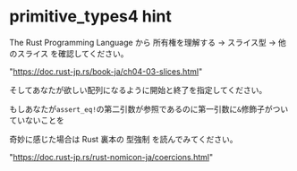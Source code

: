 # primitive_types4 hint

The Rust Programming Language から 所有権を理解する → スライス型 → 他のスライス を確認してください。

"https://doc.rust-jp.rs/book-ja/ch04-03-slices.html"

そしてあなたが欲しい配列になるように開始と終了を指定してください。

もしあなたが`assert_eq!`の第二引数が参照であるのに第一引数に`&`修飾子がついていないことを

奇妙に感じた場合は Rust 裏本の 型強制 を読んでみてください。

"https://doc.rust-jp.rs/rust-nomicon-ja/coercions.html"

<!---
Take a look at the Understanding Ownership -> Slices -> Other Slices section of the book:
https://doc.rust-lang.org/book/ch04-03-slices.html
and use the starting and ending indices of the items in the Array
that you want to end up in the slice.
If you're curious why the first argument of `assert_eq!` does not
have an ampersand for a reference since the second argument is a
reference, take a look at the coercion chapter of the nomicon:
https://doc.rust-lang.org/nomicon/coercions.html
--->
